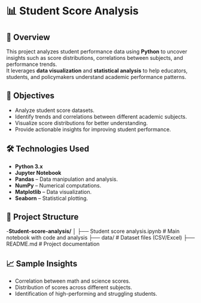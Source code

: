 # 📊 Student Score Analysis

## 📌 Overview
This project analyzes student performance data using **Python** to uncover insights such as score distributions, correlations between subjects, and performance trends.  
It leverages **data visualization** and **statistical analysis** to help educators, students, and policymakers understand academic performance patterns.

## 🎯 Objectives
- Analyze student score datasets.
- Identify trends and correlations between different academic subjects.
- Visualize score distributions for better understanding.
- Provide actionable insights for improving student performance.

## 🛠️ Technologies Used
- **Python 3.x**
- **Jupyter Notebook**
- **Pandas** – Data manipulation and analysis.
- **NumPy** – Numerical computations.
- **Matplotlib** – Data visualization.
- **Seaborn** – Statistical plotting.

## 📂 Project Structure
-**Student-score-analysis/**
│
├── Student score analysis.ipynb # Main notebook with code and analysis
├── data/ # Dataset files (CSV/Excel)
├── README.md # Project documentation

## 📈 Sample Insights
- Correlation between math and science scores.
- Distribution of scores across different subjects.
- Identification of high-performing and struggling students.

